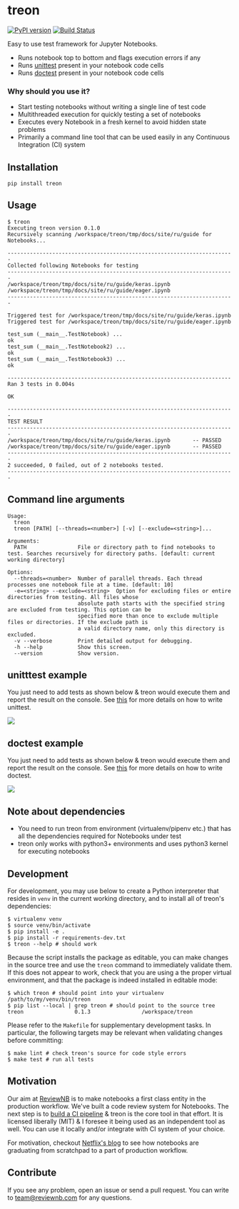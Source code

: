 # treon

[![PyPI version](https://badge.fury.io/py/treon.svg)](https://badge.fury.io/py/treon)
[![Build Status](https://travis-ci.org/ReviewNB/treon.svg?branch=master)](https://travis-ci.org/ReviewNB/treon)

Easy to use test framework for Jupyter Notebooks.
* Runs notebook top to bottom and flags execution errors if any
* Runs [unittest](https://docs.python.org/2/library/unittest.html) present in your notebook code cells
* Runs [doctest](https://docs.python.org/2/library/doctest.html) present in your notebook code cells

### Why should you use it?
* Start testing notebooks without writing a single line of test code
* Multithreaded execution for quickly testing a set of notebooks
* Executes every Notebook in a fresh kernel to avoid hidden state problems
* Primarily a command line tool that can be used easily in any Continuous Integration (CI) system


## Installation
```
pip install treon
```

## Usage
```
$ treon
Executing treon version 0.1.0
Recursively scanning /workspace/treon/tmp/docs/site/ru/guide for Notebooks...

-----------------------------------------------------------------------
Collected following Notebooks for testing
-----------------------------------------------------------------------
/workspace/treon/tmp/docs/site/ru/guide/keras.ipynb
/workspace/treon/tmp/docs/site/ru/guide/eager.ipynb
-----------------------------------------------------------------------

Triggered test for /workspace/treon/tmp/docs/site/ru/guide/keras.ipynb
Triggered test for /workspace/treon/tmp/docs/site/ru/guide/eager.ipynb

test_sum (__main__.TestNotebook) ...
ok
test_sum (__main__.TestNotebook2) ...
ok
test_sum (__main__.TestNotebook3) ...
ok

----------------------------------------------------------------------
Ran 3 tests in 0.004s

OK

-----------------------------------------------------------------------
TEST RESULT
-----------------------------------------------------------------------
/workspace/treon/tmp/docs/site/ru/guide/keras.ipynb       -- PASSED
/workspace/treon/tmp/docs/site/ru/guide/eager.ipynb       -- PASSED
-----------------------------------------------------------------------
2 succeeded, 0 failed, out of 2 notebooks tested.
-----------------------------------------------------------------------
```

## Command line arguments
```
Usage:
  treon
  treon [PATH] [--threads=<number>] [-v] [--exclude=<string>]...

Arguments:
  PATH                File or directory path to find notebooks to test. Searches recursively for directory paths. [default: current working directory]

Options:
  --threads=<number>  Number of parallel threads. Each thread processes one notebook file at a time. [default: 10]
  -e=<string> --exclude=<string>  Option for excluding files or entire directories from testing. All files whose
                      absolute path starts with the specified string are excluded from testing. This option can be
                      specified more than once to exclude multiple files or directories. If the exclude path is
                      a valid directory name, only this directory is excluded.
  -v --verbose        Print detailed output for debugging.
  -h --help           Show this screen.
  --version           Show version.
```

## unitttest example
You just need to add tests as shown below & treon would execute them and report the result on the console. See [this](https://docs.python.org/2/library/unittest.html) for more details on how to write unittest.

![](images/unittest.png)

## doctest example
You just need to add tests as shown below & treon would execute them and report the result on the console. See [this](https://docs.python.org/2/library/doctest.html) for more details on how to write doctest.

![](images/doctest.png)

## Note about dependencies
* You need to run treon from environment (virtualenv/pipenv etc.) that has all the dependencies required for Notebooks under test
* treon only works with python3+ environments and uses python3 kernel for executing notebooks

## Development
For development, you may use below to create a Python interpreter that resides in `venv` in the current working directory, and to install all of treon's dependencies:

```
$ virtualenv venv
$ source venv/bin/activate
$ pip install -e .
$ pip install -r requirements-dev.txt
$ treon --help # should work
```

Because the script installs the package as editable, you can make changes in the source tree and use the `treon` command to immediately validate them. If this does not appear to work, check that you are using a the proper virtual environment, and that the package is indeed installed in editable mode:

```
$ which treon # should point into your virtualenv
/path/to/my/venv/bin/treon
$ pip list --local | grep treon # should point to the source tree
treon                0.1.3                /workspace/treon
```

Please refer to the `Makefile` for supplementary development tasks.
In particular, the following targets may be relevant when validating changes before committing:

```
$ make lint # check treon's source for code style errors
$ make test # run all tests
```

## Motivation
Our aim at [ReviewNB](https://www.reviewnb.com/) is to make notebooks a first class entity in the production workflow. We've built a code review system for Notebooks. The next step is to [build a CI pipeline](https://github.com/ReviewNB/support/issues/19) & treon is the core tool in that effort. It is licensed liberally (MIT) & I foresee it being used as an independent tool as well. You can use it locally and/or integrate with CI system of your choice.

For motivation, checkout [Netflix's blog](https://medium.com/netflix-techblog/scheduling-notebooks-348e6c14cfd6) to see how notebooks are graduating from scratchpad to a part of production workflow.

## Contribute
If you see any problem, open an issue or send a pull request. You can write to team@reviewnb.com for any questions.
